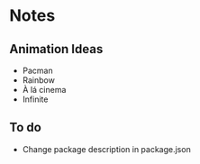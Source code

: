 # Notes

## Animation Ideas

- Pacman
- Rainbow
- À lá cinema
- Infinite

## To do

- Change package description in package.json
